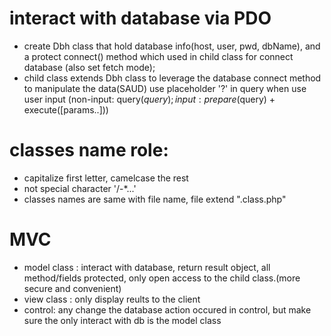# interact with database via PDO
- create Dbh class that hold database info(host, user, pwd, dbName), 
    and a protect connect() method which used in child class for connect database (also set fetch mode);
- child class extends Dbh class to leverage the database connect method to manipulate the data(SAUD)
    use placeholder '?' in query when use user input
    (non-input: query($query); input: prepare($query) + execute([params..]))


# classes name role:
- capitalize first letter, camelcase the rest
- not special character '/-*...'
- classes names are same with file name, file extend ".class.php"

# MVC 
- model class : interact with database, return result object, all method/fields protected, only open access to the child class.(more secure and convenient)
- view class : only display reults to the client
- control: any change the database action occured in control, but make sure the only interact with db is the model class
